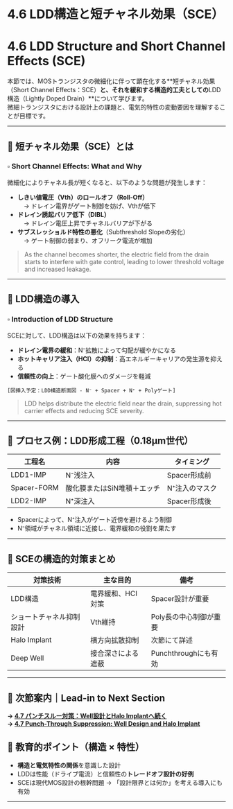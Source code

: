 # 4.6 LDD構造と短チャネル効果（SCE）  
# 4.6 LDD Structure and Short Channel Effects (SCE)

本節では、MOSトランジスタの微細化に伴って顕在化する**短チャネル効果（Short Channel Effects：SCE）**と、それを緩和する構造的工夫としての**LDD構造（Lightly Doped Drain）**について学びます。  
微細トランジスタにおける設計上の課題と、電気的特性の変動要因を理解することが目標です。

---

## 🔹 短チャネル効果（SCE）とは  
### ▫️ Short Channel Effects: What and Why

微細化によりチャネル長が短くなると、以下のような問題が発生します：

- **しきい値電圧（Vth）のロールオフ（Roll-Off）**  
　→ ドレイン電界がゲート制御を妨げ、Vthが低下  
- **ドレイン誘起バリア低下（DIBL）**  
　→ ドレイン電圧上昇でチャネルバリアが下がる  
- **サブスレッショルド特性の悪化**（Subthreshold Slopeの劣化）  
　→ ゲート制御の弱まり、オフリーク電流が増加

> As the channel becomes shorter, the electric field from the drain starts to interfere with gate control, leading to lower threshold voltage and increased leakage.

---

## 🔹 LDD構造の導入  
### ▫️ Introduction of LDD Structure

SCEに対して、LDD構造は以下の効果を持ちます：

- **ドレイン電界の緩和**：N⁻拡散によって勾配が緩やかになる  
- **ホットキャリア注入（HCI）の抑制**：高エネルギーキャリアの発生源を抑える  
- **信頼性の向上**：ゲート酸化膜へのダメージを軽減

```
[図挿入予定：LDD構造断面図 - N⁻ + Spacer + N⁺ + Polyゲート]
```

> LDD helps distribute the electric field near the drain, suppressing hot carrier effects and reducing SCE severity.

---

## 🔹 プロセス例：LDD形成工程（0.18µm世代）

| 工程名 | 内容 | タイミング |
|--------|------|------------|
| LDD1-IMP | N⁻浅注入 | Spacer形成前 |
| Spacer-FORM | 酸化膜またはSiN堆積＋エッチ | N⁺注入のマスク |
| LDD2-IMP | N⁺深注入 | Spacer形成後 |

- Spacerによって、N⁺注入がゲート近傍を避けるよう制御  
- N⁻領域がチャネル領域に近接し、電界緩和の役割を果たす

---

## 🔹 SCEの構造的対策まとめ

| 対策技術 | 主な目的 | 備考 |
|----------|----------|------|
| LDD構造 | 電界緩和、HCI対策 | Spacer設計が重要 |
| ショートチャネル抑制設計 | Vth維持 | Poly長の中心制御が重要 |
| Halo Implant | 横方向拡散抑制 | 次節にて詳述 |
| Deep Well | 接合深さによる遮蔽 | Punchthroughにも有効 |

---

## 🔸 次節案内｜Lead-in to Next Section  
**→ [4.7 パンチスルー対策：Well設計とHalo Implantへ続く](4.7_Punchthrough.md)**  
**→ [4.7 Punch-Through Suppression: Well Design and Halo Implant](4.7_Punchthrough.md)**
## 🔹 教育的ポイント（構造 × 特性）

- **構造と電気特性の関係**を意識した設計  
- LDDは性能（ドライブ電流）と信頼性の**トレードオフ設計の好例**  
- SCEは現代MOS設計の根幹問題 → 「設計限界とは何か」を考える導入にも有効

---


